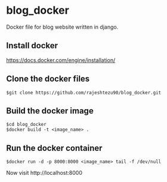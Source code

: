# blog_docker
Docker file for blog website written in django.

## Install docker

https://docs.docker.com/engine/installation/


## Clone the docker files
```
$git clone https://github.com/rajeshtezu90/blog_docker.git
```

## Build the docker image
```
$cd blog_docker
$docker build -t <image_name> .
```

## Run the docker container
```
$docker run -d -p 8000:8000 <image_name> tail -f /dev/null
```

Now visit http://localhost:8000 
